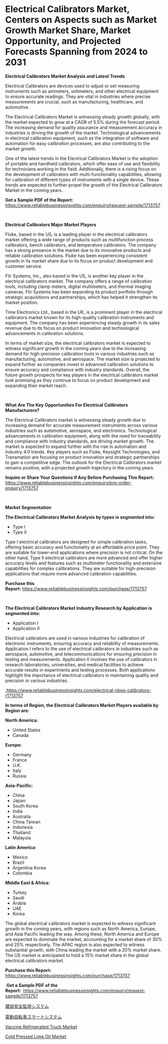 <p><h1>Electrical Calibrators Market, Centers on Aspects such as Market Growth Market Share, Market Opportunity, and Projected Forecasts Spanning from 2024 to 2031</h1></p><p><strong>Electrical Calibrators Market Analysis and Latest Trends</strong></p>
<p><p>Electrical Calibrators are devices used to adjust or set measuring instruments such as ammeters, voltmeters, and other electrical equipment to ensure accurate readings. They are vital in industries where precise measurements are crucial, such as manufacturing, healthcare, and automotive.</p><p>The Electrical Calibrators Market is witnessing steady growth globally, with the market expected to grow at a CAGR of 5.5% during the forecast period. The increasing demand for quality assurance and measurement accuracy in industries is driving the growth of the market. Technological advancements in electrical calibration equipment, such as the integration of software and automation for easy calibration processes, are also contributing to the market growth.</p><p>One of the latest trends in the Electrical Calibrators Market is the adoption of portable and handheld calibrators, which offer ease of use and flexibility for technicians working in the field. Additionally, there is a rising focus on the development of calibrators with multi-functionality capabilities, allowing for calibration of different types of instruments with a single device. These trends are expected to further propel the growth of the Electrical Calibrators Market in the coming years.</p></p>
<p><strong>Get a Sample PDF of the Report:&nbsp;</strong> <a href="https://www.reliablebusinessinsights.com/enquiry/request-sample/1713757">https://www.reliablebusinessinsights.com/enquiry/request-sample/1713757</a></p>
<p>&nbsp;</p>
<p><strong>Electrical Calibrators Major Market Players</strong></p>
<p><p>Fluke, based in the US, is a leading player in the electrical calibrators market offering a wide range of products such as multifunction process calibrators, bench calibrators, and temperature calibrators. The company has a strong presence in the market due to its innovative products and reliable calibration solutions. Fluke has been experiencing consistent growth in its market share due to its focus on product development and customer service.</p><p>Flir Systems, Inc., also based in the US, is another key player in the electrical calibrators market. The company offers a range of calibration tools, including clamp meters, digital multimeters, and thermal imaging cameras. Flir Systems has been expanding its product portfolio through strategic acquisitions and partnerships, which has helped it strengthen its market position.</p><p>Time Electronics Ltd., based in the UK, is a prominent player in the electrical calibrators market known for its high-quality calibration instruments and equipment. The company has been experiencing steady growth in its sales revenue due to its focus on product innovation and technological advancements in calibration solutions.</p><p>In terms of market size, the electrical calibrators market is expected to witness significant growth in the coming years due to the increasing demand for high-precision calibration tools in various industries such as manufacturing, automotive, and aerospace. The market size is projected to expand further as companies invest in advanced calibration solutions to ensure accuracy and compliance with industry standards. Overall, the future growth prospects for key players in the electrical calibrators market look promising as they continue to focus on product development and expanding their market reach.</p></p>
<p>&nbsp;</p>
<p><strong>What Are The Key Opportunities For Electrical Calibrators Manufacturers?</strong></p>
<p><p>The Electrical Calibrators market is witnessing steady growth due to increasing demand for accurate measurement instruments across various industries such as automotive, aerospace, and electronics. Technological advancements in calibration equipment, along with the need for traceability and compliance with industry standards, are driving market growth. The market is expected to expand further with the rise in automation and Industry 4.0 trends. Key players such as Fluke, Keysight Technologies, and Transmation are focusing on product innovation and strategic partnerships to gain a competitive edge. The outlook for the Electrical Calibrators market remains positive, with a projected growth trajectory in the coming years.</p></p>
<p><strong>Inquire or Share Your Questions If Any Before Purchasing This Report:</strong> <a href="https://www.reliablebusinessinsights.com/enquiry/pre-order-enquiry/1713757">https://www.reliablebusinessinsights.com/enquiry/pre-order-enquiry/1713757</a></p>
<p>&nbsp;</p>
<p><strong>Market Segmentation</strong></p>
<p><strong>The Electrical Calibrators Market Analysis by types is segmented into:</strong></p>
<p><ul><li>Type I</li><li>Type II</li></ul></p>
<p><p>Type I electrical calibrators are designed for simple calibration tasks, offering basic accuracy and functionality at an affordable price point. They are suitable for lower-end applications where precision is not critical. On the other hand, Type II electrical calibrators are more advanced and offer higher accuracy levels and features such as multimeter functionality and extensive capabilities for complex calibrations. They are suitable for high-precision applications that require more advanced calibration capabilities.</p></p>
<p><strong>Purchase this Report:&nbsp;</strong><a href="https://www.reliablebusinessinsights.com/purchase/1713757">https://www.reliablebusinessinsights.com/purchase/1713757</a></p>
<p>&nbsp;</p>
<p><strong>The Electrical Calibrators Market Industry Research by Application is segmented into:</strong></p>
<p><ul><li>Application I</li><li>Application II</li></ul></p>
<p><p>Electrical calibrators are used in various industries for calibration of electronic instruments, ensuring accuracy and reliability of measurements. Application I refers to the use of electrical calibrators in industries such as aerospace, automotive, and telecommunications for ensuring precision in testing and measurements. Application II involves the use of calibrators in research laboratories, universities, and medical facilities to achieve accurate results in experiments and testing processes. Both applications highlight the importance of electrical calibrators in maintaining quality and precision in various industries.</p></p>
<p><a href="https://www.reliablebusinessinsights.com/electrical-nbsp-calibrators-r1713757">&nbsp;https://www.reliablebusinessinsights.com/electrical-nbsp-calibrators-r1713757</a></p>
<p><strong>In terms of Region, the Electrical Calibrators Market Players available by Region are:</strong></p>
<p>
    <p> <strong> North America: </strong>
        <ul>
            <li>United States</li>
            <li>Canada</li>
        </ul>
        </p> 
    <p> <strong> Europe: </strong>
        <ul>
            <li>Germany</li>
            <li>France</li>
            <li>U.K.</li>
            <li>Italy</li>
            <li>Russia</li>
        </ul>
        </p> 
    <p> <strong> Asia-Pacific: </strong>
        <ul>
            <li>China</li>
            <li>Japan</li>
            <li>South Korea</li>
            <li>India</li>
            <li>Australia</li>
            <li>China Taiwan</li>
            <li>Indonesia</li>
            <li>Thailand</li>
            <li>Malaysia</li>
        </ul>
        </p> 
    <p> <strong> Latin America: </strong>
        <ul>
            <li>Mexico</li>
            <li>Brazil</li>
            <li>Argentina Korea</li>
            <li>Colombia</li>
        </ul>
        </p> 
    <p> <strong> Middle East & Africa: </strong>
        <ul>
            <li>Turkey</li>
            <li>Saudi</li>
            <li>Arabia</li>
            <li>UAE</li>
            <li>Korea</li>
        </ul>
    </p>
    </p>
<p><p>The global electrical calibrators market is expected to witness significant growth in the coming years, with regions such as North America, Europe, and Asia Pacific leading the way. Among these, North America and Europe are expected to dominate the market, accounting for a market share of 30% and 25% respectively. The APAC region is also expected to witness substantial growth, with China leading the market with a 20% market share. The US market is anticipated to hold a 15% market share in the global electrical calibrators market.</p></p>
<p><strong>Purchase this Report: </strong><a href="https://www.reliablebusinessinsights.com/purchase/1713757">https://www.reliablebusinessinsights.com/purchase/1713757</a></p>
<p>&nbsp;<strong>Get a Sample PDF of the Report:&nbsp;&nbsp;</strong><a href="https://www.reliablebusinessinsights.com/enquiry/request-sample/1713757">https://www.reliablebusinessinsights.com/enquiry/request-sample/1713757</a></p>
<p><strong></strong></p>
<p><p><a href="https://github.com/jkjreqjscoxx7/Market-Research-Report-List-2/blob/main/8142781113195.md">建設安全監視システム</a></p><p><a href="https://github.com/LizaHeller2023/Market-Research-Report-List-1/blob/main/7929020113194.md">電動自転車スマートシステム</a></p><p><a href="https://github.com/arionmp/Market-Research-Report-List-3/blob/main/vaccine-refrigerated-truck-market.md">Vaccine Refrigerated Truck Market</a></p><p><a href="https://github.com/SheilaBruen2023/Market-Research-Report-List-1/blob/main/cold-pressed-lime-oil-market.md">Cold Pressed Lime Oil Market</a></p></p>